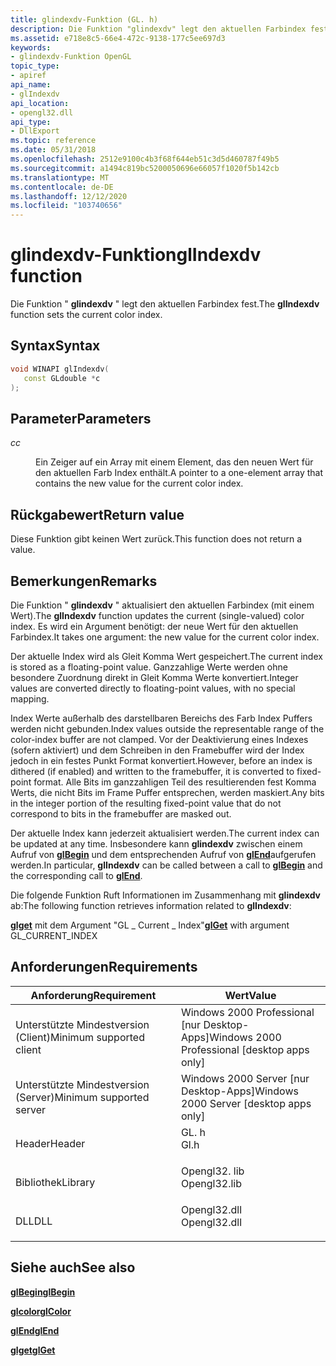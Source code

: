 ```yaml
---
title: glindexdv-Funktion (GL. h)
description: Die Funktion "glindexdv" legt den aktuellen Farbindex fest.
ms.assetid: e718e8c5-66e4-472c-9138-177c5ee697d3
keywords:
- glindexdv-Funktion OpenGL
topic_type:
- apiref
api_name:
- glIndexdv
api_location:
- opengl32.dll
api_type:
- DllExport
ms.topic: reference
ms.date: 05/31/2018
ms.openlocfilehash: 2512e9100c4b3f68f644eb51c3d5d460787f49b5
ms.sourcegitcommit: a1494c819bc5200050696e66057f1020f5b142cb
ms.translationtype: MT
ms.contentlocale: de-DE
ms.lasthandoff: 12/12/2020
ms.locfileid: "103740656"
---
```

# <a name="glindexdv-function"></a><span data-ttu-id="86c66-104">glindexdv-Funktion</span><span class="sxs-lookup"><span data-stu-id="86c66-104">glIndexdv function</span></span>

<span data-ttu-id="86c66-105">Die Funktion " **glindexdv** " legt den aktuellen Farbindex fest.</span><span class="sxs-lookup"><span data-stu-id="86c66-105">The **glIndexdv** function sets the current color index.</span></span>

## <a name="syntax"></a><span data-ttu-id="86c66-106">Syntax</span><span class="sxs-lookup"><span data-stu-id="86c66-106">Syntax</span></span>


```C++
void WINAPI glIndexdv(
   const GLdouble *c
);
```



## <a name="parameters"></a><span data-ttu-id="86c66-107">Parameter</span><span class="sxs-lookup"><span data-stu-id="86c66-107">Parameters</span></span>

<dl> <dt>

<span data-ttu-id="86c66-108">*c*</span><span class="sxs-lookup"><span data-stu-id="86c66-108">*c*</span></span> 
</dt> <dd>

<span data-ttu-id="86c66-109">Ein Zeiger auf ein Array mit einem Element, das den neuen Wert für den aktuellen Farb Index enthält.</span><span class="sxs-lookup"><span data-stu-id="86c66-109">A pointer to a one-element array that contains the new value for the current color index.</span></span>

</dd> </dl>

## <a name="return-value"></a><span data-ttu-id="86c66-110">Rückgabewert</span><span class="sxs-lookup"><span data-stu-id="86c66-110">Return value</span></span>

<span data-ttu-id="86c66-111">Diese Funktion gibt keinen Wert zurück.</span><span class="sxs-lookup"><span data-stu-id="86c66-111">This function does not return a value.</span></span>

## <a name="remarks"></a><span data-ttu-id="86c66-112">Bemerkungen</span><span class="sxs-lookup"><span data-stu-id="86c66-112">Remarks</span></span>

<span data-ttu-id="86c66-113">Die Funktion " **glindexdv** " aktualisiert den aktuellen Farbindex (mit einem Wert).</span><span class="sxs-lookup"><span data-stu-id="86c66-113">The **glIndexdv** function updates the current (single-valued) color index.</span></span> <span data-ttu-id="86c66-114">Es wird ein Argument benötigt: der neue Wert für den aktuellen Farbindex.</span><span class="sxs-lookup"><span data-stu-id="86c66-114">It takes one argument: the new value for the current color index.</span></span>

<span data-ttu-id="86c66-115">Der aktuelle Index wird als Gleit Komma Wert gespeichert.</span><span class="sxs-lookup"><span data-stu-id="86c66-115">The current index is stored as a floating-point value.</span></span> <span data-ttu-id="86c66-116">Ganzzahlige Werte werden ohne besondere Zuordnung direkt in Gleit Komma Werte konvertiert.</span><span class="sxs-lookup"><span data-stu-id="86c66-116">Integer values are converted directly to floating-point values, with no special mapping.</span></span>

<span data-ttu-id="86c66-117">Index Werte außerhalb des darstellbaren Bereichs des Farb Index Puffers werden nicht gebunden.</span><span class="sxs-lookup"><span data-stu-id="86c66-117">Index values outside the representable range of the color-index buffer are not clamped.</span></span> <span data-ttu-id="86c66-118">Vor der Deaktivierung eines Indexes (sofern aktiviert) und dem Schreiben in den Framebuffer wird der Index jedoch in ein festes Punkt Format konvertiert.</span><span class="sxs-lookup"><span data-stu-id="86c66-118">However, before an index is dithered (if enabled) and written to the framebuffer, it is converted to fixed-point format.</span></span> <span data-ttu-id="86c66-119">Alle Bits im ganzzahligen Teil des resultierenden fest Komma Werts, die nicht Bits im Frame Puffer entsprechen, werden maskiert.</span><span class="sxs-lookup"><span data-stu-id="86c66-119">Any bits in the integer portion of the resulting fixed-point value that do not correspond to bits in the framebuffer are masked out.</span></span>

<span data-ttu-id="86c66-120">Der aktuelle Index kann jederzeit aktualisiert werden.</span><span class="sxs-lookup"><span data-stu-id="86c66-120">The current index can be updated at any time.</span></span> <span data-ttu-id="86c66-121">Insbesondere kann **glindexdv** zwischen einem Aufruf von [**glBegin**](/windows/desktop/OpenGL/glbegin) und dem entsprechenden Aufruf von [**glEnd**](glend.md)aufgerufen werden.</span><span class="sxs-lookup"><span data-stu-id="86c66-121">In particular, **glIndexdv** can be called between a call to [**glBegin**](/windows/desktop/OpenGL/glbegin) and the corresponding call to [**glEnd**](glend.md).</span></span>

<span data-ttu-id="86c66-122">Die folgende Funktion Ruft Informationen im Zusammenhang mit **glindexdv** ab:</span><span class="sxs-lookup"><span data-stu-id="86c66-122">The following function retrieves information related to **glIndexdv**:</span></span>

<span data-ttu-id="86c66-123">[**glget**](glgetbooleanv--glgetdoublev--glgetfloatv--glgetintegerv.md) mit dem Argument "GL \_ Current \_ Index"</span><span class="sxs-lookup"><span data-stu-id="86c66-123">[**glGet**](glgetbooleanv--glgetdoublev--glgetfloatv--glgetintegerv.md) with argument GL\_CURRENT\_INDEX</span></span>

## <a name="requirements"></a><span data-ttu-id="86c66-124">Anforderungen</span><span class="sxs-lookup"><span data-stu-id="86c66-124">Requirements</span></span>



| <span data-ttu-id="86c66-125">Anforderung</span><span class="sxs-lookup"><span data-stu-id="86c66-125">Requirement</span></span> | <span data-ttu-id="86c66-126">Wert</span><span class="sxs-lookup"><span data-stu-id="86c66-126">Value</span></span> |
|-------------------------------------|-----------------------------------------------------------------------------------------|
| <span data-ttu-id="86c66-127">Unterstützte Mindestversion (Client)</span><span class="sxs-lookup"><span data-stu-id="86c66-127">Minimum supported client</span></span><br/> | <span data-ttu-id="86c66-128">Windows 2000 Professional \[nur Desktop-Apps\]</span><span class="sxs-lookup"><span data-stu-id="86c66-128">Windows 2000 Professional \[desktop apps only\]</span></span><br/>                              |
| <span data-ttu-id="86c66-129">Unterstützte Mindestversion (Server)</span><span class="sxs-lookup"><span data-stu-id="86c66-129">Minimum supported server</span></span><br/> | <span data-ttu-id="86c66-130">Windows 2000 Server \[nur Desktop-Apps\]</span><span class="sxs-lookup"><span data-stu-id="86c66-130">Windows 2000 Server \[desktop apps only\]</span></span><br/>                                    |
| <span data-ttu-id="86c66-131">Header</span><span class="sxs-lookup"><span data-stu-id="86c66-131">Header</span></span><br/>                   | <dl> <span data-ttu-id="86c66-132"><dt>GL. h</dt></span><span class="sxs-lookup"><span data-stu-id="86c66-132"><dt>Gl.h</dt></span></span> </dl>         |
| <span data-ttu-id="86c66-133">Bibliothek</span><span class="sxs-lookup"><span data-stu-id="86c66-133">Library</span></span><br/>                  | <dl> <span data-ttu-id="86c66-134"><dt>Opengl32. lib</dt></span><span class="sxs-lookup"><span data-stu-id="86c66-134"><dt>Opengl32.lib</dt></span></span> </dl> |
| <span data-ttu-id="86c66-135">DLL</span><span class="sxs-lookup"><span data-stu-id="86c66-135">DLL</span></span><br/>                      | <dl> <span data-ttu-id="86c66-136"><dt>Opengl32.dll</dt></span><span class="sxs-lookup"><span data-stu-id="86c66-136"><dt>Opengl32.dll</dt></span></span> </dl> |



## <a name="see-also"></a><span data-ttu-id="86c66-137">Siehe auch</span><span class="sxs-lookup"><span data-stu-id="86c66-137">See also</span></span>

<dl> <dt>

[<span data-ttu-id="86c66-138">**glBegin**</span><span class="sxs-lookup"><span data-stu-id="86c66-138">**glBegin**</span></span>](glbegin.md)
</dt> <dt>

[<span data-ttu-id="86c66-139">**glcolor**</span><span class="sxs-lookup"><span data-stu-id="86c66-139">**glColor**</span></span>](glcolor-functions.md)
</dt> <dt>

[<span data-ttu-id="86c66-140">**glEnd**</span><span class="sxs-lookup"><span data-stu-id="86c66-140">**glEnd**</span></span>](glend.md)
</dt> <dt>

[<span data-ttu-id="86c66-141">**glget**</span><span class="sxs-lookup"><span data-stu-id="86c66-141">**glGet**</span></span>](glgetbooleanv--glgetdoublev--glgetfloatv--glgetintegerv.md)
</dt> </dl>

 

